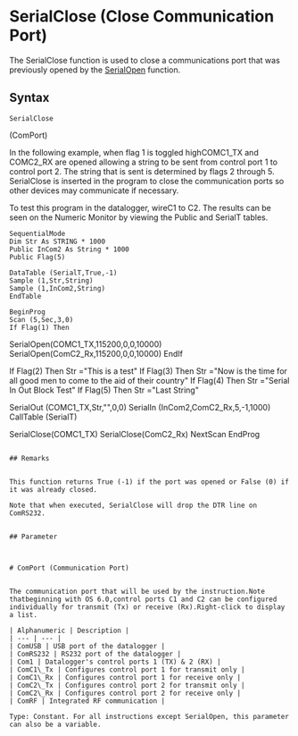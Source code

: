 # SerialClose (Close Communication Port)

The SerialClose function is used to close a communications port that was previously opened by the [SerialOpen](serialopen.md) function.

## Syntax

```
SerialClose
```

(ComPort)

In the following example, when flag 1 is toggled highCOMC1_TX and COMC2_RX are opened allowing a string to be sent from control port 1 to control port 2. The string that is sent is determined by flags 2 through 5. SerialClose is inserted in the program to close the communication ports so other devices may communicate if necessary.

To test this program in the datalogger, wireC1 to C2. The results can be seen on the Numeric Monitor by viewing the Public and SerialT tables.

```
SequentialMode
Dim Str As STRING * 1000
Public InCom2 As String * 1000
Public Flag(5)

DataTable (SerialT,True,-1)
Sample (1,Str,String)
Sample (1,InCom2,String)
EndTable

BeginProg
Scan (5,Sec,3,0)
If Flag(1) Then
```

SerialOpen(COMC1_TX,115200,0,0,10000)
SerialOpen(ComC2_Rx,115200,0,0,10000)
EndIf

If Flag(2) Then Str ="This is a test"
If Flag(3) Then Str ="Now is the time for all good men to come to the aid of their country"
If Flag(4) Then Str ="Serial In Out Block Test"
If Flag(5) Then Str ="Last String"

SerialOut (COMC1_TX,Str,"",0,0)
SerialIn (InCom2,ComC2_Rx,5,-1,1000)
CallTable (SerialT)

SerialClose(COMC1_TX)
SerialClose(ComC2_Rx)
NextScan
EndProg

```

## Remarks


This function returns True (-1) if the port was opened or False (0) if it was already closed.

Note that when executed, SerialClose will drop the DTR line on ComRS232.


## Parameter



# ComPort (Communication Port)


The communication port that will be used by the instruction.Note thatbeginning with OS 6.0,control ports C1 and C2 can be configured individually for transmit (Tx) or receive (Rx).Right-click to display a list.

| Alphanumeric | Description |
| --- | --- |
| ComUSB | USB port of the datalogger |
| ComRS232 | RS232 port of the datalogger |
| Com1 | Datalogger's control ports 1 (TX) & 2 (RX) |
| ComC1\_Tx | Configures control port 1 for transmit only |
| ComC1\_Rx | Configures control port 1 for receive only |
| ComC2\_Tx | Configures control port 2 for transmit only |
| ComC2\_Rx | Configures control port 2 for receive only |
| ComRF | Integrated RF communication |

Type: Constant. For all instructions except SerialOpen, this parameter can also be a variable.
```
